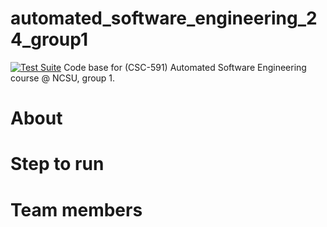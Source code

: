 # automated_software_engineering_24_group1
[![Test Suite](https://github.com/adipai/ase24/actions/workflows/run_test_suite.yml/badge.svg)](https://github.com/adipai/ase24/actions/workflows/run_test_suite.yml)
Code base for (CSC-591) Automated Software Engineering course @ NCSU, group 1.

# About

# Step to run

# Team members
